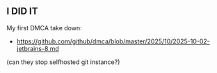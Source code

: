 ## I DID IT 

My first DMCA take down:
- https://github.com/github/dmca/blob/master/2025/10/2025-10-02-jetbrains-8.md

(can they stop selfhosted git instance?)
